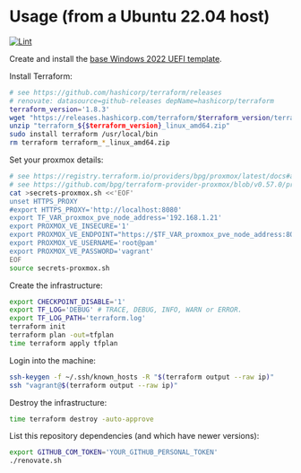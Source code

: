 # Usage (from a Ubuntu 22.04 host)

[![Lint](https://github.com/rgl/terraform-proxmox-windows-example/actions/workflows/lint.yml/badge.svg)](https://github.com/rgl/terraform-proxmox-windows-example/actions/workflows/lint.yml)

Create and install the [base Windows 2022 UEFI template](https://github.com/rgl/windows-vagrant).

Install Terraform:

```bash
# see https://github.com/hashicorp/terraform/releases
# renovate: datasource=github-releases depName=hashicorp/terraform
terraform_version='1.8.3'
wget "https://releases.hashicorp.com/terraform/$terraform_version/terraform_${$terraform_version}_linux_amd64.zip"
unzip "terraform_${$terraform_version}_linux_amd64.zip"
sudo install terraform /usr/local/bin
rm terraform terraform_*_linux_amd64.zip
```

Set your proxmox details:

```bash
# see https://registry.terraform.io/providers/bpg/proxmox/latest/docs#argument-reference
# see https://github.com/bpg/terraform-provider-proxmox/blob/v0.57.0/proxmoxtf/provider/provider.go#L49-L56
cat >secrets-proxmox.sh <<'EOF'
unset HTTPS_PROXY
#export HTTPS_PROXY='http://localhost:8080'
export TF_VAR_proxmox_pve_node_address='192.168.1.21'
export PROXMOX_VE_INSECURE='1'
export PROXMOX_VE_ENDPOINT="https://$TF_VAR_proxmox_pve_node_address:8006"
export PROXMOX_VE_USERNAME='root@pam'
export PROXMOX_VE_PASSWORD='vagrant'
EOF
source secrets-proxmox.sh
```

Create the infrastructure:

```bash
export CHECKPOINT_DISABLE='1'
export TF_LOG='DEBUG' # TRACE, DEBUG, INFO, WARN or ERROR.
export TF_LOG_PATH='terraform.log'
terraform init
terraform plan -out=tfplan
time terraform apply tfplan
```

Login into the machine:

```bash
ssh-keygen -f ~/.ssh/known_hosts -R "$(terraform output --raw ip)"
ssh "vagrant@$(terraform output --raw ip)"
```

Destroy the infrastructure:

```bash
time terraform destroy -auto-approve
```

List this repository dependencies (and which have newer versions):

```bash
export GITHUB_COM_TOKEN='YOUR_GITHUB_PERSONAL_TOKEN'
./renovate.sh
```
